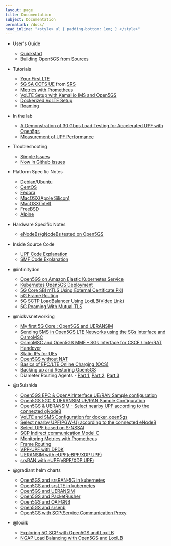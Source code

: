 ```yaml
---
layout: page
title: Documentation
subject: Documentation
permalink: /docs/
head_inline: "<style> ul { padding-bottom: 1em; } </style>"
---
```


- User's Guide
  - [Quickstart](guide/01-quickstart)
  - [Building Open5GS from Sources](guide/02-building-open5gs-from-sources)

- Tutorials
  - [Your First LTE](tutorial/01-your-first-lte)
  - [5G SA COTS UE](https://docs.srsran.com/projects/project/en/latest/tutorials/source/cotsUE/source/index.html) from [SRS](https://srs.io)
  - [Metrics with Prometheus](tutorial/04-metrics-prometheus)
  - [VoLTE Setup with Kamailio IMS and Open5GS](tutorial/02-VoLTE-setup)
  - [Dockerized VoLTE Setup](tutorial/03-VoLTE-dockerized)
  - [Roaming](tutorial/05-roaming)

- In the lab
  - [A Demonstration of 30 Gbps Load Testing for Accelerated UPF with Open5gs](https://nextepc.com/technology)
  - [Measurement of UPF Performance](https://github.com/s5uishida/sample_config_misc_for_mobile_network#performance_measurement)

- Troubleshooting
  - [Simple Issues](troubleshoot/01-simple-issues)
  - [Now in Github Issues](troubleshoot/02-now-in-github-issues)

- Platform Specific Notes
  - [Debian/Ubuntu](platform/01-debian-ubuntu)
  - [CentOS](platform/02-centos)
  - [Fedora](platform/03-fedora)
  - [MacOSX(Apple Silicon)](platform/05-macosx-apple-silicon)
  - [MacOSX(Intel)](platform/06-macosx-intel)
  - [FreeBSD](platform/07-freebsd)
  - [Alpine](platform/08-alpine)

- Hardware Specific Notes
  - [eNodeBs/gNodeBs tested on Open5GS](hardware/01-genodebs)

- Inside Source Code
  - [UPF Code Explanation](https://medium.com/@aditya.koranga/open5gs-upf-code-explanation-with-flow-c-79c50f253dd1)
  - [SMF Code Explanation](https://medium.com/@aditya.koranga/open5gs-smf-code-explanation-with-flow-charts-a3b3cd38c991)

- @infinitydon
  - [Open5GS on Amazon Elastic Kubernetes Service](https://aws.amazon.com/blogs/opensource/open-source-mobile-core-network-implementation-on-amazon-elastic-kubernetes-service/)
  - [Kubernetes Open5GS Deployment](https://dev.to/infinitydon/virtual-4g-simulation-using-kubernetes-and-gns3-3b7k?fbclid=IwAR1p99h13a-mCfejanbBQe0H0-jp5grXkn5mWf1WrTHf47UtegB2-UHGGZQ)
  - [5G Core SBI mTLS Using External Certificate PKI](https://futuredon.medium.com/5g-core-sbi-mtls-using-external-certificate-pki-4ffc02ac7728)
  - [5G Frame Routing](https://futuredon.medium.com/5g-frame-routing-6e34d8587123)
  - [5G SCTP LoadBalancer Using LoxiLB](https://futuredon.medium.com/5g-sctp-loadbalancer-using-loxilb-b525198a9103)([Video Link](https://youtu.be/k3ICc7MXcC8))
  - [5G Roaming With Mutual TLS](https://futuredon.medium.com/5g-roaming-with-mutual-tls-1468d109129c)

- @nickvsnetworking
  - [My first 5G Core : Open5GS and UERANSIM](http://nickvsnetworking.com/my-first-5g-core-open5gs-and-ueransim/)
  - [Sending SMS in Open5GS LTE Networks using the SGs Interface and OsmoMSC](https://nickvsnetworking.com/sending-sms-in-open5gs-lte-networks-using-the-sgs-interface-and-osmomsc-with-smsos/)
  - [OsmoMSC and Open5GS MME – SGs Interface for CSCF / InterRAT Handover](https://nickvsnetworking.com/osmomsc-and-open5gs-mme-sgs-interface-for-cscf-interran-handover/)
  - [Static IPs for UEs](http://nickvsnetworking.com/open5gs-epc-static-ip-addresses-for-ues-apns-subscribers/)
  - [Open5GS without NAT](https://nickvsnetworking.com/open5gs-without-nat/)
  - [Basics of EPC/LTE Online Charging (OCS)](https://nickvsnetworking.com/basics-of-epc-lte-online-charging-ocs/)
  - [Backing up and Restoring Open5GS](https://nickvsnetworking.com/backing-up-and-restoring-open5gs/)
  - Diameter Routing Agents - [Part 1](https://nickvsnetworking.com/diameter-routing-agents-why-you-need-them-and-how-to-build-them-part-1/), [Part 2](https://nickvsnetworking.com/diameter-routing-agents-why-you-need-them-and-how-to-build-them-part-2-routing/), [Part 3](https://nickvsnetworking.com/diameter-routing-agents-part-3-building-a-dra-with-freediameter/)

- @s5uishida
  - [Open5GS EPC & OpenAirInterface UE/RAN Sample configuration](https://github.com/s5uishida/open5gs_epc_oai_sample_config)
  - [Open5GS 5GC & UERANSIM UE/RAN Sample Configuration](https://github.com/s5uishida/open5gs_5gc_ueransim_sample_config)
  - [Open5GS & UERANSIM - Select nearby UPF according to the connected gNodeB](https://github.com/s5uishida/open5gs_5gc_ueransim_nearby_upf_sample_config)
  - [VoLTE and SMS Configuration for docker_open5gs](https://github.com/s5uishida/docker_open5gs_volte_sms_config)
  - [Select nearby UPF(PGW-U) according to the connected eNodeB](https://github.com/s5uishida/open5gs_epc_srsran_nearby_upf_sample_config)
  - [Select UPF based on S-NSSAI](https://github.com/s5uishida/open5gs_5gc_ueransim_snssai_upf_sample_config)
  - [SCP Indirect communication Model C](https://github.com/s5uishida/open5gs_5gc_ueransim_scp_model_c_sample_config)
  - [Monitoring Metrics with Prometheus](https://github.com/s5uishida/open5gs_5gc_ueransim_metrics_sample_config)
  - [Frame Routing](https://github.com/s5uishida/open5gs_5gc_ueransim_framed_routing_sample_config)
  - [VPP-UPF with DPDK](https://github.com/s5uishida/open5gs_5gc_ueransim_vpp_upf_dpdk_sample_config)
  - [UERANSIM with eUPF(eBPF/XDP UPF)](https://github.com/s5uishida/open5gs_5gc_ueransim_eupf_sample_config)
  - [srsRAN with eUPF(eBPF/XDP UPF)](https://github.com/s5uishida/open5gs_epc_srsran_eupf_sample_config)
 
- @gradiant helm charts
  - [Open5GS and srsRAN-5G in kubernetes](https://gradiant.github.io/5g-charts/open5gs-srsran-5g-zmq.html)
  - [Open5GS and srsLTE in kubernetes](https://gradiant.github.io/5g-charts/open5gs-srslte.html)
  - [Open5GS and UERANSIM](https://gradiant.github.io/5g-charts/open5gs-ueransim-gnb.html)
  - [Open5GS and PacketRusher](https://gradiant.github.io/5g-charts/open5gs-packetrusher.html)
  - [Open5GS and OAI-GNB](https://gradiant.github.io/5g-charts/open5gs-oaignb.html)
  - [Open5GS and srsenb](https://gradiant.github.io/5g-charts/open5gs-srsenb.html)
  - [Open5GS with SCP(Service Communication Proxy](https://gradiant.github.io/5g-charts/open5gs-scp.html)

- @loxilb
  - [Exploring 5G SCP with Open5GS and LoxiLB](https://dev.to/nikhilmalik/5g-service-communication-proxy-with-loxilb-4242)
  - [NGAP Load Balancing with Open5GS and LoxiLB](https://www.loxilb.io/post/ngap-load-balancing-with-loxilb)
